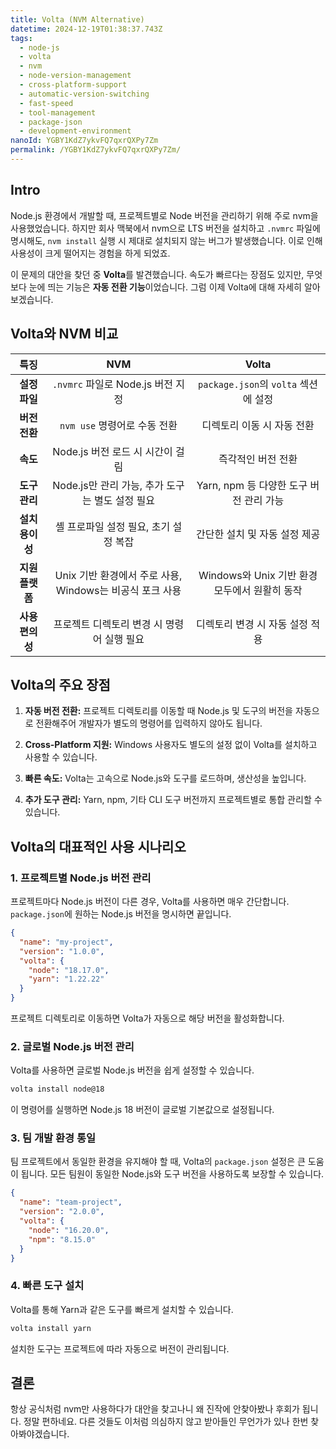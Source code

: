 ```yaml
---
title: Volta (NVM Alternative)
datetime: 2024-12-19T01:38:37.743Z
tags:
  - node-js
  - volta
  - nvm
  - node-version-management
  - cross-platform-support
  - automatic-version-switching
  - fast-speed
  - tool-management
  - package-json
  - development-environment
nanoId: YGBY1KdZ7ykvFQ7qxrQXPy7Zm
permalink: /YGBY1KdZ7ykvFQ7qxrQXPy7Zm/
---
```

## Intro

Node.js 환경에서 개발할 때, 프로젝트별로 Node 버전을 관리하기 위해 주로 nvm을 사용했었습니다.
하지만 회사 맥북에서 nvm으로 LTS 버전을 설치하고 `.nvmrc` 파일에 명시해도, `nvm install` 실행 시 제대로 설치되지 않는 버그가 발생했습니다. 이로 인해 사용성이 크게 떨어지는 경험을 하게 되었죠.

이 문제의 대안을 찾던 중 **Volta**를 발견했습니다. 속도가 빠르다는 장점도 있지만, 무엇보다 눈에 띄는 기능은 **자동 전환 기능**이었습니다.
그럼 이제 Volta에 대해 자세히 알아보겠습니다.

## Volta와 NVM 비교

|   **특징**   |                **NVM**                 |            **Volta**            |
| :--------: | :------------------------------------: | :-----------------------------: |
| **설정 파일**  |       `.nvmrc` 파일로 Node.js 버전 지정       | `package.json`의 `volta` 섹션에 설정  |
| **버전 전환**  |          `nvm use` 명령어로 수동 전환          |         디렉토리 이동 시 자동 전환         |
|   **속도**   |         Node.js 버전 로드 시 시간이 걸림         |           즉각적인 버전 전환            |
| **도구 관리**  |    Node.js만 관리 가능, 추가 도구는 별도 설정 필요     |   Yarn, npm 등 다양한 도구 버전 관리 가능   |
| **설치 용이성** |         셸 프로파일 설정 필요, 초기 설정 복잡         |        간단한 설치 및 자동 설정 제공        |
| **지원 플랫폼** | Unix 기반 환경에서 주로 사용, Windows는 비공식 포크 사용 | Windows와 Unix 기반 환경 모두에서 원활히 동작 |
| **사용 편의성** |        프로젝트 디렉토리 변경 시 명령어 실행 필요        |       디렉토리 변경 시 자동 설정 적용        |

## Volta의 주요 장점

1. **자동 버전 전환:** 프로젝트 디렉토리를 이동할 때 Node.js 및 도구의 버전을 자동으로 전환해주어 개발자가 별도의 명령어를 입력하지 않아도 됩니다.

2. **Cross-Platform 지원:** Windows 사용자도 별도의 설정 없이 Volta를 설치하고 사용할 수 있습니다.

3. **빠른 속도:** Volta는 고속으로 Node.js와 도구를 로드하며, 생산성을 높입니다.

4. **추가 도구 관리:** Yarn, npm, 기타 CLI 도구 버전까지 프로젝트별로 통합 관리할 수 있습니다.

## Volta의 대표적인 사용 시나리오

### 1. 프로젝트별 Node.js 버전 관리

프로젝트마다 Node.js 버전이 다른 경우, Volta를 사용하면 매우 간단합니다. `package.json`에 원하는 Node.js 버전을 명시하면 끝입니다.

```json
{
  "name": "my-project",
  "version": "1.0.0",
  "volta": {
    "node": "18.17.0",
    "yarn": "1.22.22"
  }
}
```

프로젝트 디렉토리로 이동하면 Volta가 자동으로 해당 버전을 활성화합니다.

### 2. 글로벌 Node.js 버전 관리

Volta를 사용하면 글로벌 Node.js 버전을 쉽게 설정할 수 있습니다.

```bash
volta install node@18
```

이 명령어를 실행하면 Node.js 18 버전이 글로벌 기본값으로 설정됩니다.

### 3. 팀 개발 환경 통일

팀 프로젝트에서 동일한 환경을 유지해야 할 때, Volta의 `package.json` 설정은 큰 도움이 됩니다. 모든 팀원이 동일한 Node.js와 도구 버전을 사용하도록 보장할 수 있습니다.

```json
{
  "name": "team-project",
  "version": "2.0.0",
  "volta": {
    "node": "16.20.0",
    "npm": "8.15.0"
  }
}
```

### 4. 빠른 도구 설치

Volta를 통해 Yarn과 같은 도구를 빠르게 설치할 수 있습니다.

```bash
volta install yarn
```

설치한 도구는 프로젝트에 따라 자동으로 버전이 관리됩니다.

## 결론

항상 공식처럼 nvm만 사용하다가 대안을 찾고나니 왜 진작에 안찾아봤나 후회가 됩니다. 정말 편하네요.
다른 것들도 이처럼 의심하지 않고 받아들인 무언가가 있나 한번 찾아봐야겠습니다.